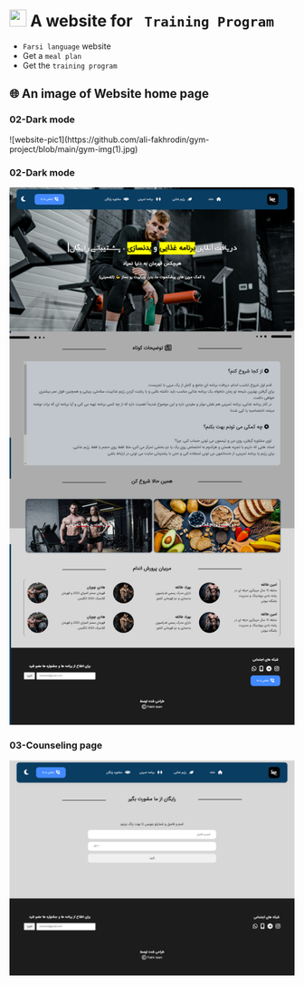 <h1> <img src="https://user-images.githubusercontent.com/74038190/213844263-a8897a51-32f4-4b3b-b5c2-e1528b89f6f3.png" width='30px' height="30px" /> A website for <code> Training Program </code> </h1>

- `Farsi language` website
- Get a `meal plan`
- Get the `training program`

<h2> 🌐 An image of Website home page</h2>

<h3>02-Dark mode</h3>
![website-pic1](https://github.com/ali-fakhrodin/gym-project/blob/main/gym-img(1).jpg)

<h3>02-Dark mode</h3>

![website-pic2](https://github.com/ali-fakhrodin/gym-project/blob/main/gym-img(2).jpg)

<h3>03-Counseling page</h3>

![website-pic3](https://github.com/ali-fakhrodin/gym-project/blob/main/gym-img(3).jpg)
